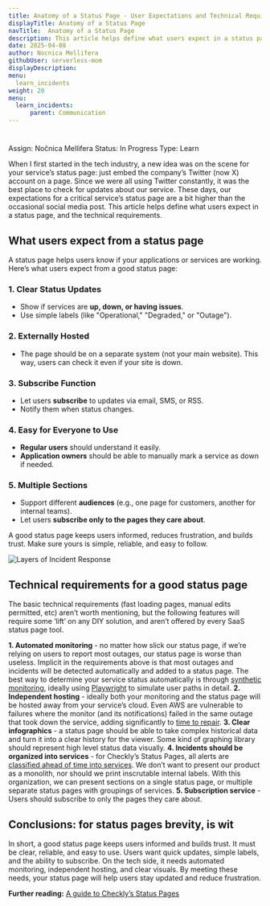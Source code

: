 ```yaml
---
title: Anatomy of a Status Page - User Expectations and Technical Requirements
displayTitle: Anatomy of a Status Page
navTitle:  Anatomy of a Status Page
description: This article helps define what users expect in a status page, and the technical requirements.
date: 2025-04-08
author: Nocnica Mellifera
githubUser: serverless-mom
displayDescription: 
menu:
  learn_incidents
weight: 20
menu:
  learn_incidents:
      parent: Communication
---
```

# 

Assign: Nočnica Mellifera
Status: In Progress
Type: Learn

When I first started in the tech industry, a new idea was on the scene for your service’s status page: just embed the company’s Twitter (now X) account on a page. Since we were all using Twitter constantly, it was the best place to check for updates about our service. These days, our expectations for a critical service’s status page are a bit higher than the occasional social media post. This article helps define what users expect in a status page, and the technical requirements.

## What users expect from a status page

A status page helps users know if your applications or services are working. Here’s what users expect from a good status page:

### 1. Clear Status Updates

- Show if services are **up, down, or having issues**.
- Use simple labels (like "Operational," "Degraded," or "Outage").

### 2. Externally Hosted

- The page should be on a separate system (not your main website). This way, users can check it even if your site is down.

### 3. Subscribe Function

- Let users **subscribe** to updates via email, SMS, or RSS.
- Notify them when status changes.

### 4. Easy for Everyone to Use

- **Regular users** should understand it easily.
- **Application owners** should be able to manually mark a service as down if needed.

### 5. Multiple Sections

- Support different **audiences** (e.g., one page for customers, another for internal teams).
- Let users **subscribe only to the pages they care about**.

A good status page keeps users informed, reduces frustration, and builds trust. Make sure yours is simple, reliable, and easy to follow.

![Layers of Incident Response](/learn/images/StatusPageAnatomy.png)

## Technical requirements for a good status page

The basic technical requirements (fast loading pages, manual edits permitted, etc) aren’t worth mentioning, but the following features will require some ‘lift’ on any DIY solution, and aren’t offered by every SaaS status page tool.

**1. Automated monitoring** - no matter how slick our status page, if we’re relying on users to report most outages, our status page is worse than useless. Implicit in the requirements above is that most outages and incidents will be detected automatically and added to a status page. The best way to determine your service status automatically is through [synthetic monitoring](https://www.checklyhq.com/learn/monitoring/synthetic-transaction-monitoring/), ideally using [Playwright](https://www.checklyhq.com/learn/playwright/) to simulate user paths in detail.
**2. Independent hosting** - ideally both your monitoring and the status page will be hosted away from your service’s cloud. Even AWS are vulnerable to failures where the monitor (and its notifications) failed in the same outage that took down the service, adding significantly to [time to repair](https://www.checklyhq.com/learn/incidents/mttr-challenges/).
**3. Clear infographics** - a status page should be able to take complex historical data and turn it into a clear history for the viewer. Some kind of graphing library should represent high level status data visually.
**4. Incidents should be organized into services** - for Checkly’s Status Pages, all alerts are [classified ahead of time into services](https://www.checklyhq.com/docs/status-pages/#services). We don’t want to present our product as a monolith, nor should we print inscrutable internal labels. With this organization, we can present sections on a single status page, or multiple separate status pages with groupings of services.
**5. Subscription service** - Users should subscribe to only the pages they care about.

## Conclusions: for status pages brevity, is wit

In short, a good status page keeps users informed and builds trust. It must be clear, reliable, and easy to use. Users want quick updates, simple labels, and the ability to subscribe. On the tech side, it needs automated monitoring, independent hosting, and clear visuals. By meeting these needs, your status page will help users stay updated and reduce frustration.

**Further reading:** [A guide to Checkly’s Status Pages](https://www.checklyhq.com/docs/status-pages/)